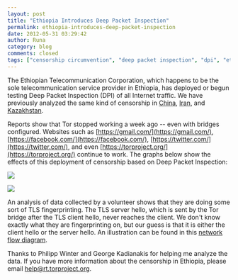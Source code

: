 ```yaml
---
layout: post
title: "Ethiopia Introduces Deep Packet Inspection"
permalink: ethiopia-introduces-deep-packet-inspection
date: 2012-05-31 03:29:42
author: Runa
category: blog
comments: closed
tags: ["censorship circumvention", "deep packet inspection", "dpi", "ethiopia", "internet censorship", "tor blocked"]
---
```


The Ethiopian Telecommunication Corporation, which happens to be the sole telecommunication service provider in Ethiopia, has deployed or begun testing Deep Packet Inspection (DPI) of all Internet traffic. We have previously analyzed the same kind of censorship in [China](https://blog.torproject.org/blog/knock-knock-knockin-bridges-doors), [Iran](https://blog.torproject.org/blog/iran-partially-blocks-encrypted-network-traffic), and [Kazakhstan](https://blog.torproject.org/blog/kazakhstan-upgrades-censorship-deep-packet-inspection).

Reports show that Tor stopped working a week ago -- even with bridges configured. Websites such as [https://gmail.com/](https://gmail.com/), [https://facebook.com/](https://facebook.com/), [https://twitter.com/](https://twitter.com/), and even [https://torproject.org/](https://torproject.org/) continue to work. The graphs below show the effects of this deployment of censorship based on Deep Packet Inspection:

![](https://media.torproject.org/image/blog-images/direct-users-off-2012-03-02-off-72-2012-05-31-et.png)

![](https://media.torproject.org/image/blog-images/bridge-users-2012-03-02-72-2012-05-31-et.png)

An analysis of data collected by a volunteer shows that they are doing some sort of TLS fingerprinting. The TLS server hello, which is sent by the Tor bridge after the TLS client hello, never reaches the client. We don't know exactly what they are fingerprinting on, but our guess is that it is either the client hello or the server hello. An illustration can be found in this [network flow diagram](https://media.torproject.org/image/blog-images/2012-05-31-ethiopia-dpi-blocking-of-tor.png).

Thanks to Philipp Winter and George Kadianakis for helping me analyze the data. If you have more information about the censorship in Ethiopia, please email [help@rt.torproject.org](mailto:help@rt.torproject.org).
